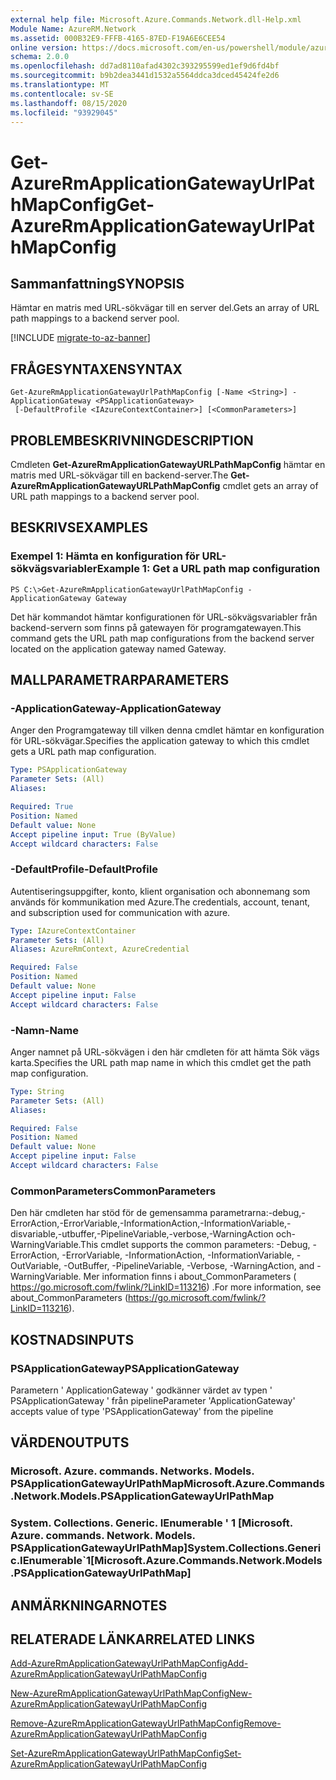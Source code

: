 ```yaml
---
external help file: Microsoft.Azure.Commands.Network.dll-Help.xml
Module Name: AzureRM.Network
ms.assetid: 000B32E9-FFFB-4165-87ED-F19A6E6CEE54
online version: https://docs.microsoft.com/en-us/powershell/module/azurerm.network/get-azurermapplicationgatewayurlpathmapconfig
schema: 2.0.0
ms.openlocfilehash: dd7ad8110afad4302c393295599ed1ef9d6fd4bf
ms.sourcegitcommit: b9b2dea3441d1532a5564ddca3dced45424fe2d6
ms.translationtype: MT
ms.contentlocale: sv-SE
ms.lasthandoff: 08/15/2020
ms.locfileid: "93929045"
---
```

# <span data-ttu-id="a8c79-101">Get-AzureRmApplicationGatewayUrlPathMapConfig</span><span class="sxs-lookup"><span data-stu-id="a8c79-101">Get-AzureRmApplicationGatewayUrlPathMapConfig</span></span>

## <span data-ttu-id="a8c79-102">Sammanfattning</span><span class="sxs-lookup"><span data-stu-id="a8c79-102">SYNOPSIS</span></span>
<span data-ttu-id="a8c79-103">Hämtar en matris med URL-sökvägar till en server del.</span><span class="sxs-lookup"><span data-stu-id="a8c79-103">Gets an array of URL path mappings to a backend server pool.</span></span>

[!INCLUDE [migrate-to-az-banner](../../includes/migrate-to-az-banner.md)]

## <span data-ttu-id="a8c79-104">FRÅGESYNTAXEN</span><span class="sxs-lookup"><span data-stu-id="a8c79-104">SYNTAX</span></span>

```
Get-AzureRmApplicationGatewayUrlPathMapConfig [-Name <String>] -ApplicationGateway <PSApplicationGateway>
 [-DefaultProfile <IAzureContextContainer>] [<CommonParameters>]
```

## <span data-ttu-id="a8c79-105">PROBLEMBESKRIVNING</span><span class="sxs-lookup"><span data-stu-id="a8c79-105">DESCRIPTION</span></span>
<span data-ttu-id="a8c79-106">Cmdleten **Get-AzureRmApplicationGatewayURLPathMapConfig** hämtar en matris med URL-sökvägar till en backend-server.</span><span class="sxs-lookup"><span data-stu-id="a8c79-106">The **Get-AzureRmApplicationGatewayURLPathMapConfig** cmdlet gets an array of URL path mappings to a backend server pool.</span></span>

## <span data-ttu-id="a8c79-107">BESKRIVS</span><span class="sxs-lookup"><span data-stu-id="a8c79-107">EXAMPLES</span></span>

### <span data-ttu-id="a8c79-108">Exempel 1: Hämta en konfiguration för URL-sökvägsvariabler</span><span class="sxs-lookup"><span data-stu-id="a8c79-108">Example 1: Get a URL path map configuration</span></span>
```
PS C:\>Get-AzureRmApplicationGatewayUrlPathMapConfig -ApplicationGateway Gateway
```

<span data-ttu-id="a8c79-109">Det här kommandot hämtar konfigurationen för URL-sökvägsvariabler från backend-servern som finns på gatewayen för programgatewayen.</span><span class="sxs-lookup"><span data-stu-id="a8c79-109">This command gets the URL path map configurations from the backend server located on the application gateway named Gateway.</span></span>

## <span data-ttu-id="a8c79-110">MALLPARAMETRAR</span><span class="sxs-lookup"><span data-stu-id="a8c79-110">PARAMETERS</span></span>

### <span data-ttu-id="a8c79-111">-ApplicationGateway</span><span class="sxs-lookup"><span data-stu-id="a8c79-111">-ApplicationGateway</span></span>
<span data-ttu-id="a8c79-112">Anger den Programgateway till vilken denna cmdlet hämtar en konfiguration för URL-sökvägar.</span><span class="sxs-lookup"><span data-stu-id="a8c79-112">Specifies the application gateway to which this cmdlet gets a URL path map configuration.</span></span>

```yaml
Type: PSApplicationGateway
Parameter Sets: (All)
Aliases: 

Required: True
Position: Named
Default value: None
Accept pipeline input: True (ByValue)
Accept wildcard characters: False
```

### <span data-ttu-id="a8c79-113">-DefaultProfile</span><span class="sxs-lookup"><span data-stu-id="a8c79-113">-DefaultProfile</span></span>
<span data-ttu-id="a8c79-114">Autentiseringsuppgifter, konto, klient organisation och abonnemang som används för kommunikation med Azure.</span><span class="sxs-lookup"><span data-stu-id="a8c79-114">The credentials, account, tenant, and subscription used for communication with azure.</span></span>

```yaml
Type: IAzureContextContainer
Parameter Sets: (All)
Aliases: AzureRmContext, AzureCredential

Required: False
Position: Named
Default value: None
Accept pipeline input: False
Accept wildcard characters: False
```

### <span data-ttu-id="a8c79-115">-Namn</span><span class="sxs-lookup"><span data-stu-id="a8c79-115">-Name</span></span>
<span data-ttu-id="a8c79-116">Anger namnet på URL-sökvägen i den här cmdleten för att hämta Sök vägs karta.</span><span class="sxs-lookup"><span data-stu-id="a8c79-116">Specifies the URL path map name in which this cmdlet get the path map configuration.</span></span>

```yaml
Type: String
Parameter Sets: (All)
Aliases: 

Required: False
Position: Named
Default value: None
Accept pipeline input: False
Accept wildcard characters: False
```

### <span data-ttu-id="a8c79-117">CommonParameters</span><span class="sxs-lookup"><span data-stu-id="a8c79-117">CommonParameters</span></span>
<span data-ttu-id="a8c79-118">Den här cmdleten har stöd för de gemensamma parametrarna:-debug,-ErrorAction,-ErrorVariable,-InformationAction,-InformationVariable,-disvariable,-utbuffer,-PipelineVariable,-verbose,-WarningAction och-WarningVariable.</span><span class="sxs-lookup"><span data-stu-id="a8c79-118">This cmdlet supports the common parameters: -Debug, -ErrorAction, -ErrorVariable, -InformationAction, -InformationVariable, -OutVariable, -OutBuffer, -PipelineVariable, -Verbose, -WarningAction, and -WarningVariable.</span></span> <span data-ttu-id="a8c79-119">Mer information finns i about_CommonParameters ( https://go.microsoft.com/fwlink/?LinkID=113216) .</span><span class="sxs-lookup"><span data-stu-id="a8c79-119">For more information, see about_CommonParameters (https://go.microsoft.com/fwlink/?LinkID=113216).</span></span>

## <span data-ttu-id="a8c79-120">KOSTNADS</span><span class="sxs-lookup"><span data-stu-id="a8c79-120">INPUTS</span></span>

### <span data-ttu-id="a8c79-121">PSApplicationGateway</span><span class="sxs-lookup"><span data-stu-id="a8c79-121">PSApplicationGateway</span></span>
<span data-ttu-id="a8c79-122">Parametern ' ApplicationGateway ' godkänner värdet av typen ' PSApplicationGateway ' från pipeline</span><span class="sxs-lookup"><span data-stu-id="a8c79-122">Parameter 'ApplicationGateway' accepts value of type 'PSApplicationGateway' from the pipeline</span></span>

## <span data-ttu-id="a8c79-123">VÄRDEN</span><span class="sxs-lookup"><span data-stu-id="a8c79-123">OUTPUTS</span></span>

### <span data-ttu-id="a8c79-124">Microsoft. Azure. commands. Networks. Models. PSApplicationGatewayUrlPathMap</span><span class="sxs-lookup"><span data-stu-id="a8c79-124">Microsoft.Azure.Commands.Network.Models.PSApplicationGatewayUrlPathMap</span></span>

### <span data-ttu-id="a8c79-125">System. Collections. Generic. IEnumerable ' 1 [Microsoft. Azure. commands. Network. Models. PSApplicationGatewayUrlPathMap]</span><span class="sxs-lookup"><span data-stu-id="a8c79-125">System.Collections.Generic.IEnumerable\`1[Microsoft.Azure.Commands.Network.Models.PSApplicationGatewayUrlPathMap]</span></span>

## <span data-ttu-id="a8c79-126">ANMÄRKNINGAR</span><span class="sxs-lookup"><span data-stu-id="a8c79-126">NOTES</span></span>

## <span data-ttu-id="a8c79-127">RELATERADE LÄNKAR</span><span class="sxs-lookup"><span data-stu-id="a8c79-127">RELATED LINKS</span></span>

[<span data-ttu-id="a8c79-128">Add-AzureRmApplicationGatewayUrlPathMapConfig</span><span class="sxs-lookup"><span data-stu-id="a8c79-128">Add-AzureRmApplicationGatewayUrlPathMapConfig</span></span>](./Add-AzureRmApplicationGatewayUrlPathMapConfig.md)

[<span data-ttu-id="a8c79-129">New-AzureRmApplicationGatewayUrlPathMapConfig</span><span class="sxs-lookup"><span data-stu-id="a8c79-129">New-AzureRmApplicationGatewayUrlPathMapConfig</span></span>](./New-AzureRmApplicationGatewayUrlPathMapConfig.md)

[<span data-ttu-id="a8c79-130">Remove-AzureRmApplicationGatewayUrlPathMapConfig</span><span class="sxs-lookup"><span data-stu-id="a8c79-130">Remove-AzureRmApplicationGatewayUrlPathMapConfig</span></span>](./Remove-AzureRmApplicationGatewayUrlPathMapConfig.md)

[<span data-ttu-id="a8c79-131">Set-AzureRmApplicationGatewayUrlPathMapConfig</span><span class="sxs-lookup"><span data-stu-id="a8c79-131">Set-AzureRmApplicationGatewayUrlPathMapConfig</span></span>](./Set-AzureRmApplicationGatewayUrlPathMapConfig.md)


